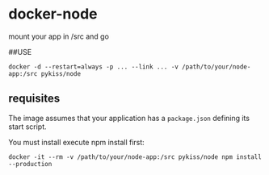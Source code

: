 docker-node
===========

mount your app in /src and go

##USE

    docker -d --restart=always -p ... --link ... -v /path/to/your/node-app:/src pykiss/node

## requisites

The image assumes that your application has a  `package.json` defining its start script.

You must install execute npm install first:

    docker -it --rm -v /path/to/your/node-app:/src pykiss/node npm install --production


